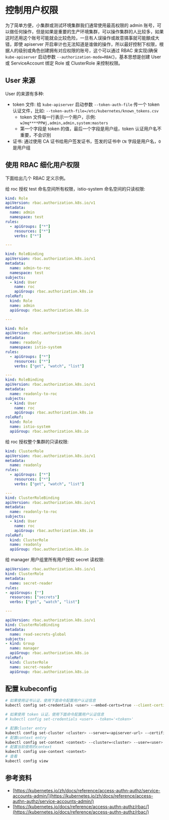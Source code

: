 # 控制用户权限

为了简单方便，小集群或测试环境集群我们通常使用最高权限的 admin 账号，可以做任何操作，但是如果是重要的生产环境集群，可以操作集群的人比较多，如果这时还用这个账号可能就会比较危险，一旦有人误操作或故意搞事就可能酿成大错，即使 apiserver 开启审计也无法知道是谁做的操作，所以最好控制下权限，根据人的级别或角色创建拥有对应权限的账号，这个可以通过 RBAC 来实现\(确保 `kube-apiserver` 启动参数 `--authorization-mode=RBAC`\)，基本思想是创建 User 或 ServiceAccount 绑定 Role 或 ClusterRole 来控制权限。

## User 来源

User 的来源有多种:

* token 文件: 给 `kube-apiserver` 启动参数 `--token-auth-file` 传一个 token 认证文件，比如: `--token-auth-file=/etc/kubernetes/known_tokens.csv`
  * token 文件每一行表示一个用户，示例: `wJmq****PPWj,admin,admin,system:masters`
  * 第一个字段是 token 的值，最后一个字段是用户组，token 认证用户名不重要，不会识别
* 证书: 通过使用 CA 证书给用户签发证书，签发的证书中 `CN` 字段是用户名，`O` 是用户组

## 使用 RBAC 细化用户权限

下面给出几个 RBAC 定义示例。

给 roc 授权 test 命名空间所有权限，istio-system 命名空间的只读权限:

```yaml
kind: Role
apiVersion: rbac.authorization.k8s.io/v1
metadata:
  name: admin
  namespace: test
rules:
  - apiGroups: ["*"]
    resources: ["*"]
    verbs: ["*"]

---

kind: RoleBinding
apiVersion: rbac.authorization.k8s.io/v1
metadata:
  name: admin-to-roc
  namespace: test
subjects:
  - kind: User
    name: roc
    apiGroup: rbac.authorization.k8s.io
roleRef:
  kind: Role
  name: admin
  apiGroup: rbac.authorization.k8s.io

---

kind: Role
apiVersion: rbac.authorization.k8s.io/v1
metadata:
  name: readonly
  namespace: istio-system
rules:
  - apiGroups: ["*"]
    resources: ["*"]
    verbs: ["get", "watch", "list"]

---
kind: RoleBinding
apiVersion: rbac.authorization.k8s.io/v1
metadata:
  name: readonly-to-roc
subjects:
  - kind: User
    name: roc
    apiGroup: rbac.authorization.k8s.io
roleRef:
  kind: Role
  name: istio-system
  apiGroup: rbac.authorization.k8s.io
```

给 roc 授权整个集群的只读权限:

```yaml
kind: ClusterRole
apiVersion: rbac.authorization.k8s.io/v1
metadata:
  name: readonly
rules:
  - apiGroups: ["*"]
    resources: ["*"]
    verbs: ["get", "watch", "list"]

---
kind: ClusterRoleBinding
apiVersion: rbac.authorization.k8s.io/v1
metadata:
  name: readonly-to-roc
subjects:
  - kind: User
    name: roc
    apiGroup: rbac.authorization.k8s.io
roleRef:
  kind: ClusterRole
  name: readonly
  apiGroup: rbac.authorization.k8s.io
```

给 manager 用户组里所有用户授权 secret 读权限:

``` yaml
apiVersion: rbac.authorization.k8s.io/v1
kind: ClusterRole
metadata:
  name: secret-reader
rules:
- apiGroups: [""]
  resources: ["secrets"]
  verbs: ["get", "watch", "list"]

---

apiVersion: rbac.authorization.k8s.io/v1
kind: ClusterRoleBinding
metadata:
  name: read-secrets-global
subjects:
- kind: Group
  name: manager
  apiGroup: rbac.authorization.k8s.io
roleRef:
  kind: ClusterRole
  name: secret-reader
  apiGroup: rbac.authorization.k8s.io
```

## 配置 kubeconfig

```bash
# 如果使用证书认证，使用下面命令配置用户认证信息
kubectl config set-credentials <user> --embed-certs=true --client-certificate=<client-cert-file> --client-key=<client-key-file>

# 如果使用 token 认证，使用下面命令配置用户认证信息
# kubectl config set-credentials <user> --token='<token>'

# 配置cluster entry
kubectl config set-cluster <cluster> --server=<apiserver-url> --certificate-authority=<ca-cert-file>
# 配置context entry
kubectl config set-context <context> --cluster=<cluster> --user=<user>
# 配置当前使用的context
kubectl config use-context <context>
# 查看
kubectl config view
```

## 参考资料

* [https://kubernetes.io/zh/docs/reference/access-authn-authz/service-accounts-admin/](https://kubernetes.io/zh/docs/reference/access-authn-authz/service-accounts-admin/)
* [https://kubernetes.io/docs/reference/access-authn-authz/rbac/](https://kubernetes.io/docs/reference/access-authn-authz/rbac/)
